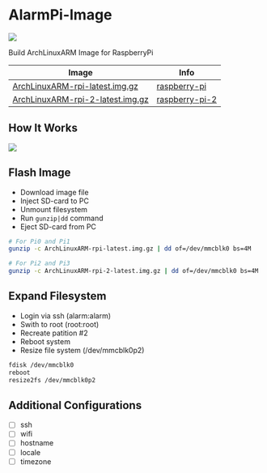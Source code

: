 AlarmPi-Image
=============
 
[![](https://travis-ci.org/EasyPi/alarmpi-image.svg)](https://travis-ci.org/EasyPi/alarmpi-image)

Build ArchLinuxARM Image for RaspberryPi

Image                                 | Info
------------------------------------- | -------------------
[ArchLinuxARM-rpi-latest.img.gz][1]   | [raspberry-pi][3]
[ArchLinuxARM-rpi-2-latest.img.gz][2] | [raspberry-pi-2][4]

## How It Works

![](http://blog.hypriot.com/images/making-of-hypriotos/hypriotos-release.png)

## Flash Image

- Download image file
- Inject SD-card to PC
- Unmount filesystem
- Run `gunzip|dd` command
- Eject SD-card from PC

```bash
# For Pi0 and Pi1
gunzip -c ArchLinuxARM-rpi-latest.img.gz | dd of=/dev/mmcblk0 bs=4M

# For Pi2 and Pi3
gunzip -c ArchLinuxARM-rpi-2-latest.img.gz | dd of=/dev/mmcblk0 bs=4M
```

## Expand Filesystem

- Login via ssh (alarm:alarm)
- Swith to root (root:root)
- Recreate patition #2
- Reboot system
- Resize file system (/dev/mmcblk0p2)

```bash
fdisk /dev/mmcblk0
reboot
resize2fs /dev/mmcblk0p2
```

## Additional Configurations

- [ ] ssh
- [ ] wifi
- [ ] hostname
- [ ] locale
- [ ] timezone

[1]: https://github.com/EasyPi/alarmpi-image/releases/download/2016.11.01/ArchLinuxARM-rpi-latest.img.gz
[2]: https://github.com/EasyPi/alarmpi-image/releases/download/2016.11.01/ArchLinuxARM-rpi-2-latest.img.gz
[3]: http://archlinuxarm.org/platforms/armv6/raspberry-pi
[4]: http://archlinuxarm.org/platforms/armv7/broadcom/raspberry-pi-2

